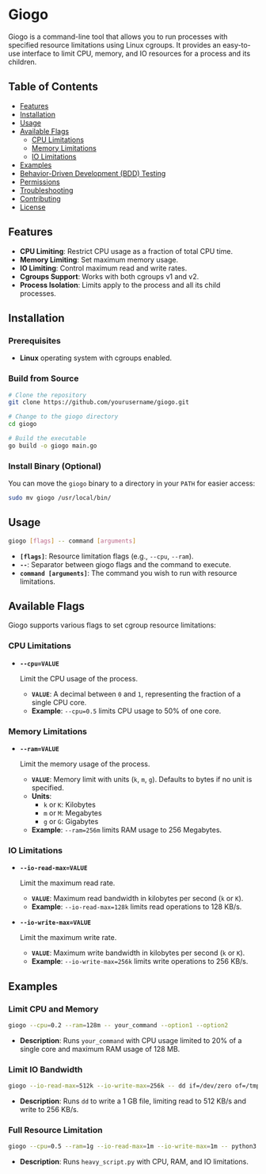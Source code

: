 # Giogo

Giogo is a command-line tool that allows you to run processes with specified resource limitations using Linux cgroups. It provides an easy-to-use interface to limit CPU, memory, and IO resources for a process and its children.

## Table of Contents

- [Features](#features)
- [Installation](#installation)
- [Usage](#usage)
- [Available Flags](#available-flags)
  - [CPU Limitations](#cpu-limitations)
  - [Memory Limitations](#memory-limitations)
  - [IO Limitations](#io-limitations)
- [Examples](#examples)
- [Behavior-Driven Development (BDD) Testing](#behavior-driven-development-bdd-testing)
- [Permissions](#permissions)
- [Troubleshooting](#troubleshooting)
- [Contributing](#contributing)
- [License](#license)

## Features

- **CPU Limiting**: Restrict CPU usage as a fraction of total CPU time.
- **Memory Limiting**: Set maximum memory usage.
- **IO Limiting**: Control maximum read and write rates.
- **Cgroups Support**: Works with both cgroups v1 and v2.
- **Process Isolation**: Limits apply to the process and all its child processes.

## Installation

### Prerequisites

- **Linux** operating system with cgroups enabled.

### Build from Source

```bash
# Clone the repository
git clone https://github.com/yourusername/giogo.git

# Change to the giogo directory
cd giogo

# Build the executable
go build -o giogo main.go
```

### Install Binary (Optional)

You can move the `giogo` binary to a directory in your `PATH` for easier access:

```bash
sudo mv giogo /usr/local/bin/
```

## Usage

```bash
giogo [flags] -- command [arguments]
```

- **`[flags]`**: Resource limitation flags (e.g., `--cpu`, `--ram`).
- **`--`**: Separator between giogo flags and the command to execute.
- **`command [arguments]`**: The command you wish to run with resource limitations.

## Available Flags

Giogo supports various flags to set cgroup resource limitations:

### CPU Limitations

- **`--cpu=VALUE`**

  Limit the CPU usage of the process.

  - **`VALUE`**: A decimal between `0` and `1`, representing the fraction of a single CPU core.
  - **Example**: `--cpu=0.5` limits CPU usage to 50% of one core.

### Memory Limitations

- **`--ram=VALUE`**

  Limit the memory usage of the process.

  - **`VALUE`**: Memory limit with units (`k`, `m`, `g`). Defaults to bytes if no unit is specified.
  - **Units**:
    - `k` or `K`: Kilobytes
    - `m` or `M`: Megabytes
    - `g` or `G`: Gigabytes
  - **Example**: `--ram=256m` limits RAM usage to 256 Megabytes.

### IO Limitations

- **`--io-read-max=VALUE`**

  Limit the maximum read rate.

  - **`VALUE`**: Maximum read bandwidth in kilobytes per second (`k` or `K`).
  - **Example**: `--io-read-max=128k` limits read operations to 128 KB/s.

- **`--io-write-max=VALUE`**

  Limit the maximum write rate.

  - **`VALUE`**: Maximum write bandwidth in kilobytes per second (`k` or `K`).
  - **Example**: `--io-write-max=256k` limits write operations to 256 KB/s.

## Examples

### Limit CPU and Memory

```bash
giogo --cpu=0.2 --ram=128m -- your_command --option1 --option2
```

- **Description**: Runs `your_command` with CPU usage limited to 20% of a single core and maximum RAM usage of 128 MB.

### Limit IO Bandwidth

```bash
giogo --io-read-max=512k --io-write-max=256k -- dd if=/dev/zero of=/tmp/testfile bs=1M count=1024
```

- **Description**: Runs `dd` to write a 1 GB file, limiting read to 512 KB/s and write to 256 KB/s.

### Full Resource Limitation

```bash
giogo --cpu=0.5 --ram=1g --io-read-max=1m --io-write-max=1m -- python3 heavy_script.py
```

- **Description**: Runs `heavy_script.py` with CPU, RAM, and IO limitations.

